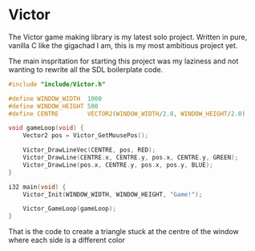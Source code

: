 # Victor

The Victor game making library is my latest solo project. Written in pure, vanilla
C like the gigachad I am, this is my most ambitious project yet. 

The main inspritation for starting this project was my laziness and not wanting to rewrite all
the SDL boilerplate code. 

```c
#include "include/Victor.h"

#define WINDOW_WIDTH  1000
#define WINDOW_HEIGHT 500
#define CENTRE        VECTOR2(WINDOW_WIDTH/2.0, WINDOW_HEIGHT/2.0)

void gameLoop(void) {
    Vector2 pos = Victor_GetMousePos();

    Victor_DrawLineVec(CENTRE, pos, RED);
    Victor_DrawLine(CENTRE.x, CENTRE.y, pos.x, CENTRE.y, GREEN);
    Victor_DrawLine(pos.x, CENTRE.y, pos.x, pos.y, BLUE);
}

i32 main(void) {
    Victor_Init(WINDOW_WIDTH, WINDOW_HEIGHT, "Game!");

    Victor_GameLoop(gameLoop);
}
```

That is the code to create a triangle stuck at the centre of the window
where each side is a different color
